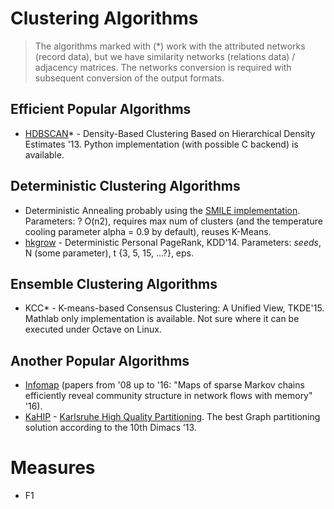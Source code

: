# Clustering Algorithms
> The algorithms marked with (*) work with the attributed networks (record data), but we have similarity networks  (relations data) / adjacency matrices. The networks conversion is required with subsequent conversion of the output formats.

## Efficient Popular Algorithms
- [HDBSCAN](https://github.com/lmcinnes/hdbscan)* - Density-Based Clustering Based on Hierarchical Density Estimates '13. Python implementation (with possible C backend) is available.

##  Deterministic Clustering Algorithms
- Deterministic Annealing probably using the [SMILE implementation](https://github.com/haifengl/smile/blob/master/core/src/main/java/smile/clustering/DeterministicAnnealing.java). Parameters: ? O(n2), requires max num of clusters (and the temperature cooling parameter alpha = 0.9 by default), reuses K-Means.
- [hkgrow](https://www.cs.purdue.edu/homes/dgleich/codes/hkgrow/) - Deterministic Personal PageRank, KDD'14. Parameters: *seeds*, N (some parameter), t {3, 5, 15, ...?}, eps.

## Ensemble Clustering Algorithms
- KCC* - K-means-based Consensus Clustering: A Unified View, TKDE'15. Mathlab only implementation is available. Not sure where it can be executed under Octave on Linux.

## Another Popular Algorithms
- [Infomap](http://www.mapequation.org/code.html) (papers from '08 up to '16: "Maps of sparse Markov chains efficiently reveal community structure in network flows with memory" '16).
- [KaHIP](https://github.com/schulzchristian/KaHIP/) - [Karlsruhe High Quality Partitioning](http://algo2.iti.kit.edu/documents/kahip/). The best Graph partitioning solution according to the 10th Dimacs ’13.

# Measures
- F1
